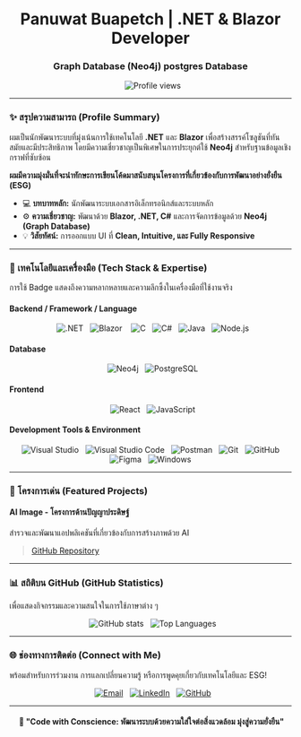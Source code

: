 <h1 align="center">Panuwat Buapetch | .NET & Blazor Developer</h1>
<h3 align="center">Graph Database (Neo4j) postgres Database</h3>

<p align="center">
  <img src="https://komarev.com/ghpvc/?username=ahpoom&color=brightgreen&style=for-the-badge" alt="Profile views" />
</p>

---

### ✨ สรุปความสามารถ (Profile Summary)

ผมเป็นนักพัฒนาระบบที่มุ่งเน้นการใช้เทคโนโลยี **.NET** และ **Blazor** เพื่อสร้างสรรค์โซลูชันที่ทันสมัยและมีประสิทธิภาพ โดยมีความเชี่ยวชาญเป็นพิเศษในการประยุกต์ใช้ **Neo4j** สำหรับฐานข้อมูลเชิงกราฟที่ซับซ้อน

**ผมมีความมุ่งมั่นที่จะนำทักษะการเขียนโค้ดมาสนับสนุนโครงการที่เกี่ยวข้องกับการพัฒนาอย่างยั่งยืน (ESG)**

- 💻 **บทบาทหลัก:** นักพัฒนาระบบเอกสารอิเล็กทรอนิกส์และระบบหลัก
- ⚙️ **ความเชี่ยวชาญ:** พัฒนาด้วย **Blazor, .NET, C#** และการจัดการข้อมูลด้วย **Neo4j (Graph Database)**
- 💡 **วิสัยทัศน์:** การออกแบบ UI ที่ **Clean, Intuitive, และ Fully Responsive**

---

### 🧠 เทคโนโลยีและเครื่องมือ (Tech Stack & Expertise)

การใช้ Badge แสดงถึงความหลากหลายและความลึกซึ้งในเครื่องมือที่ใช้งานจริง

#### **Backend / Framework / Language**
<p align="center">
  <img src="https://img.shields.io/badge/.NET-512BD4?style=for-the-badge&logo=dotnet&logoColor=white" alt=".NET" />
  <img src="https://img.shields.io/badge/Blazor-5C2D91?style=for-the-badge&logo=blazor&logoColor=white" alt="Blazor" />
   <img src="https://img.shields.io/badge/C-00599C?style=for-the-badge&logo=c&logoColor=white" alt="C" />
  <img src="https://img.shields.io/badge/C%23-239120?style=for-the-badge&logo=c-sharp&logoColor=white" alt="C#" />
  <img src="https://img.shields.io/badge/Java-007396?style=for-the-badge&logo=java&logoColor=white" alt="Java" />
  <img src="https://img.shields.io/badge/Node.js-339933?style=for-the-badge&logo=node.js&logoColor=white" alt="Node.js" />
</p>

#### **Database**
<p align="center">
  <img src="https://img.shields.io/badge/Neo4j-008CC1?style=for-the-badge&logo=neo4j&logoColor=white" alt="Neo4j" />
  <img src="https://img.shields.io/badge/PostgreSQL-336791?style=for-the-badge&logo=postgresql&logoColor=white" alt="PostgreSQL" />
</p>

#### **Frontend**
<p align="center">
  <img src="https://img.shields.io/badge/React-20232A?style=for-the-badge&logo=react&logoColor=61DAFB" alt="React" />
  <img src="https://img.shields.io/badge/JavaScript-F7DF1E?style=for-the-badge&logo=javascript&logoColor=black" alt="JavaScript" />
</p>

#### **Development Tools & Environment**
<p align="center">
  <img src="https://img.shields.io/badge/Visual%20Studio-5C2D91?style=for-the-badge&logo=visualstudio&logoColor=white" alt="Visual Studio" />
  <img src="https://img.shields.io/badge/Visual%20Studio%20Code-0078d7?style=for-the-badge&logo=visual-studio-code&logoColor=white" alt="Visual Studio Code" />
  <img src="https://img.shields.io/badge/Postman-FF6C37?style=for-the-badge&logo=postman&logoColor=white" alt="Postman" />
  <img src="https://img.shields.io/badge/Git-F05032?style=for-the-badge&logo=git&logoColor=white" alt="Git" />
  <img src="https://img.shields.io/badge/GitHub-181717?style=for-the-badge&logo=github&logoColor=white" alt="GitHub" />
  <img src="https://img.shields.io/badge/Figma-F24E1E?style=for-the-badge&logo=figma&logoColor=white" alt="Figma" />
  <img src="https://img.shields.io/badge/Windows-0078D6?style=for-the-badge&logo=windows&logoColor=white" alt="Windows" />
</p>

---
### 📂 โครงการเด่น (Featured Projects)

#### **AI Image - โครงการด้านปัญญาประดิษฐ์**
สำรวจและพัฒนาแอปพลิเคชันที่เกี่ยวข้องกับการสร้างภาพด้วย AI
> [GitHub Repository](https://github.com/panuwatbuapetch/AI-Image)
---

### 📊 สถิติบน GitHub (GitHub Statistics)

เพื่อแสดงกิจกรรมและความสนใจในการใช้ภาษาต่าง ๆ

<p align="center">
  <img src="https://github-readme-stats.vercel.app/api?username=panuwatbuapetch&show_icons=true&theme=tokyonight&hide_border=true" alt="GitHub stats" />
  <img src="https://github-readme-stats.vercel.app/api/top-langs/?username=panuwatbuapetch&layout=compact&theme=tokyonight&hide_border=true" alt="Top Languages" />
</p>

---

### 🌐 ช่องทางการติดต่อ (Connect with Me)

พร้อมสำหรับการร่วมงาน การแลกเปลี่ยนความรู้ หรือการพูดคุยเกี่ยวกับเทคโนโลยีและ ESG!

<p align="center">
  <a href="mailto:poompoom11234567@gmail.com"><img src="https://img.shields.io/badge/Email-poompoom11234567@gmail.com-red?style=for-the-badge&logo=gmail&logoColor=white" alt="Email" /></a>
  <a href="https://linkedin.com/in/ภานุวัฒน์-บัวเพชร-ahpoom-aiya-95831a285"><img src="https://img.shields.io/badge/LinkedIn-ภานุวัฒน์-บัวเพชร-blue?style=for-the-badge&logo=linkedin&logoColor=white" alt="LinkedIn" /></a>
  <a href="https://github.com/PanuwatBuapetch"><img src="https://img.shields.io/badge/GitHub-Panuwat Buapetch-black?style=for-the-badge&logo=github&logoColor=white" alt="GitHub" /></a>
</p>

---

<h4 align="center">
  🌱 "Code with Conscience: พัฒนาระบบด้วยความใส่ใจต่อสิ่งแวดล้อม มุ่งสู่ความยั่งยืน" 
</h4>
